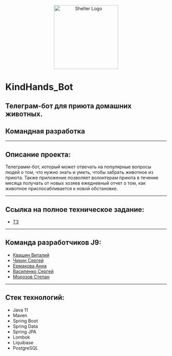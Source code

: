 <p align="center"> 
<img src="https://w7.pngwing.com/pngs/189/675/png-transparent-dog-cat-relationship-dog-cat-relationship-pet-cat-face-animals-carnivoran.png" width="200" alt="Shelter Logo">
</p>

# KindHands_Bot
## Телеграм-бот для приюта домашних животных.
 ## Командная разработка
___
## Описание проекта:
Телеграмм-бот, который может отвечать на популярные вопросы людей о том, что нужно знать и уметь, чтобы забрать животное из приюта.
Также приложение позволяет волонтерам приюта в течение месяца получать от новых хозяев ежедневный отчет о том, как животное приспосабливается к новой обстановке. 

---

## Ссылка на полное техническое задание:
* [ТЗ](https://skyengpublic.notion.site/47bcac1b049f4af6b351e2ab5d05afb4)

---

## Команда разработчиков J9:
* [Квашин Виталий](https://github.com/Vitalik2142VK)
* [Чикин Сергей](https://github.com/SergeyChikin)
* [Ермакова Анна]( https://github.com/anna-ermakova)
* [Василенко Сергей](https://github.com/demoB33)
* [Морозов Степан](https://github.com/hardr1se)


---

## Стек технологий:
* Java 11
* Maven
* Spring Boot
* Spring Data
* Spring JPA
* Lombok
* Liquibase
* PostgreSQL
